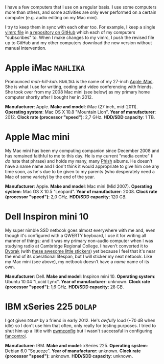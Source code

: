 I have a few computers that I use on a regular basis. I use some computers more than others, and some activities are only ever performed on a certain computer (e.g. audio editing on my Mac mini).

I try to keep them in sync with each other too. For example, I keep a single [vimrc file][] in [a repository on GitHub][GitHub steinhardt/vimrc] which each of my computers "subscribes" to. When I make changes to my vimrc, I push the revised file up to GitHub and my other computers download the new version without manual intervention.


# Apple iMac `MAHLIKA`

Pronounced *mah-hill-kah*. `MAHLIKA` is the name of my 27-inch [Apple iMac][]. She is what I use for writing, coding and video conferencing with friends. She took over from my 2008 Mac mini (see below) as my primary home computer shortly after I bought her in 2012.

**Manufacturer**: Apple.
**Make and model**: iMac (27 inch, mid-2011).
**Operating system**: Mac OS X 10.8 "Mountain Lion".
**Year of manufacturer**: 2012.
**Clock rate (processor "speed")**: 2,7 GHz.
**HDD/SDD capacity**: 1 TB.


# Apple Mac mini

My Mac mini has been my computing companion since December 2008 and has remained faithful to me to this day. He is my current "media centre" (I *do* hate that phrase) and holds my many, many [Phish][] albums. He doesn't have a name name and I don't think it would appropriate to give him one any time soon, as he's due to be given to my parents (who desperately need a Mac of some variety) by the end of the year.

**Manufacturer**: Apple.
**Make and model**: Mac mini (Mid 2007).
**Operating system**: Mac OS X 10.5 "Leopard".
**Year of manufacturer**: 2008.
**Clock rate (processor "speed")**: 2,0 GHz.
**HDD/SDD capacity**: 120 GB.


# Dell Inspiron mini 10

My super nimble SSD netbook goes almost everywhere with me and, even though it's configured with a QWERTY keyboard, I use it for writing all manner of things; and it was my primary non-audio computer when I was studying radio at Cambridge Regional College. I haven't converted it to [Dvorak][Dvorak Simplified Keyboard] (with [these awesome little stickers][Dvorak stickers]) yet because I feel that it's near the end of its operational lifespan, but I will sticker my next netbook. Like my Mac mini (see above), my netbook doesn't have a *name* name of its own.

**Manufacturer**: Dell.
**Make and model**: Inspiron mini 10.
**Operating system**: Ubuntu 10.04 "Lucid Lynx".
**Year of manufacturer**: unknown. <!-- FIXME -->
**Clock rate (processor "speed")**: 1,6 GHz.
**HDD/SDD capacity**: 28 GB.


# IBM xSeries 225 `DOLAP`

I got given `DOLAP` by a friend in early 2012. He's *awfully* loud (~70 dB when idle) so I don't use him that often, only really for testing purposes. I tried to shut him up a little with [pwmconfig][] but I wasn't successful in configuring [fancontrol][].

**Manufacturer**: IBM.
**Make and model**: xSeries 225.
**Operating system**: Debian 6.0 "Squeeze".
**Year of manufacturer**: unknown. <!-- FIXME -->
**Clock rate (processor "speed")**: unknown. <!-- FIXME -->
**HDD/SDD capacity**: unknown. <!-- FIXME GB (4x FIXME GB) -->


[Apple Mac mini]: http://en.wikipedia.org/wiki/Mac_Mini
[Apple iMac]: http://en.wikipedia.org/wiki/IMac
[Dvorak Simplified Keyboard]: http://en.wikipedia.org/wiki/Dvorak_Simplified_Keyboard
[Dvorak stickers]: http://learn.dvorak.nl/
[GitHub steinhardt/vimrc]: https://github.com/steinhardt/vimrc
[Phish]: http://en.wikipedia.org/wiki/Phish
[fancontrol]: http://linux.die.net/man/8/fancontrol
[pwmconfig]: http://linux.die.net/man/8/pwmconfig
[vimrc file]: http://vimdoc.sourceforge.net/htmldoc/starting.html#vimrc
